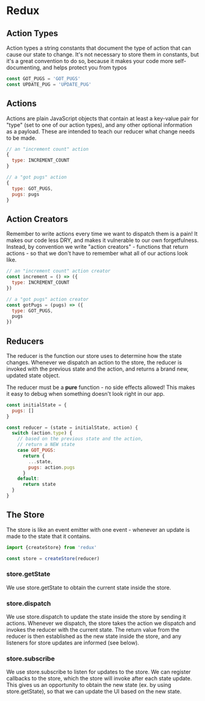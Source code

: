 # Redux

## Action Types

Action types a string constants that document the type of action that can cause our state to change. It's not necessary to store them in constants, but it's a great convention to do so, because it makes your code more self-documenting, and helps protect you from typos

```javascript
const GOT_PUGS = 'GOT_PUGS'
const UPDATE_PUG = 'UPDATE_PUG'
```

## Actions

Actions are plain JavaScript objects that contain at least a key-value pair for "type" (set to one of our action types), and any other optional information as a payload. These are intended to teach our reducer what change needs to be made.

```javascript
// an "increment count" action
{
  type: INCREMENT_COUNT
}

// a "got pugs" action
{
  type: GOT_PUGS,
  pugs: pugs
}
```

## Action Creators

Remember to write actions every time we want to dispatch them is a pain! It makes our code less DRY, and makes it vulnerable to our own forgetfulness. Instead, by convention we write "action creators" - functions that return actions - so that we don't have to remember what all of our actions look like.

```javascript
// an "increment count" action creator
const increment = () => ({
  type: INCREMENT_COUNT
})

// a "got pugs" action creator
const gotPugs = (pugs) => ({
  type: GOT_PUGS,
  pugs
})
```

## Reducers

The reducer is the function our store uses to determine how the state changes. Whenever we dispatch an action to the store, the reducer is invoked with the previous state and the action, and returns a brand new, updated state object.

The reducer must be a **pure** function - no side effects allowed! This makes it easy to debug when something doesn't look right in our app.

```javascript
const initialState = {
  pugs: []
}

const reducer = (state = initialState, action) {
  switch (action.type) {
    // based on the previous state and the action,
    // return a NEW state
    case GOT_PUGS:
      return {
        ...state,
        pugs: action.pugs
      }
    default:
      return state
  }
}
```

## The Store

The store is like an event emitter with one event - whenever an update is made to the state that it contains.

```javascript
import {createStore} from 'redux'

const store = createStore(reducer)
```

### store.getState

We use store.getState to obtain the current state inside the store.

### store.dispatch

We use store.dispatch to update the state inside the store by sending it actions. Whenever we dispatch, the store takes the action we dispatch and invokes the reducer with the current state. The return value from the reducer is then established as the new state inside the store, and any listeners for store updates are informed (see below).

### store.subscribe

We use store.subscribe to listen for updates to the store. We can register callbacks to the store, which the store will invoke after each state update. This gives us an opportunity to obtain the new state (ex. by using store.getState), so that we can update the UI based on the new state.
